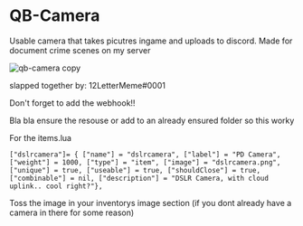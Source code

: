 # QB-Camera

Usable camera that takes picutres ingame and uploads to discord. Made for document crime scenes on my server

![qb-camera copy](https://user-images.githubusercontent.com/91357757/167040019-92e7fb4c-e3bd-4816-bb2c-a0bdb6135a27.png)

slapped together by: 12LetterMeme#0001

Don't forget to add the webhook!!

Bla bla ensure the resouse or add to an already ensured folder so this worky

For the items.lua

```
["dslrcamera"]= { ["name"] = "dslrcamera", ["label"] = "PD Camera", ["weight"] = 1000, ["type"] = "item", ["image"] = "dslrcamera.png", ["unique"] = true, ["useable"] = true, ["shouldClose"] = true, ["combinable"] = nil, ["description"] = "DSLR Camera, with cloud uplink.. cool right?"},
```

Toss the image in your inventorys image section (if you dont already have a camera in there for some reason)
